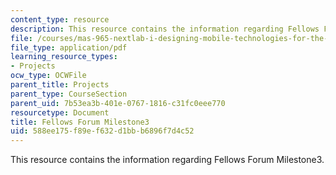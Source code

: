```yaml
---
content_type: resource
description: This resource contains the information regarding Fellows Forum Milestone3.
file: /courses/mas-965-nextlab-i-designing-mobile-technologies-for-the-next-billion-users-fall-2008/588ee175f89ef632d1bbb6896f7d4c52_MITMAS_965F08_fellows_m3.pdf
file_type: application/pdf
learning_resource_types:
- Projects
ocw_type: OCWFile
parent_title: Projects
parent_type: CourseSection
parent_uid: 7b53ea3b-401e-0767-1816-c31fc0eee770
resourcetype: Document
title: Fellows Forum Milestone3
uid: 588ee175-f89e-f632-d1bb-b6896f7d4c52
---
```

This resource contains the information regarding Fellows Forum Milestone3.

